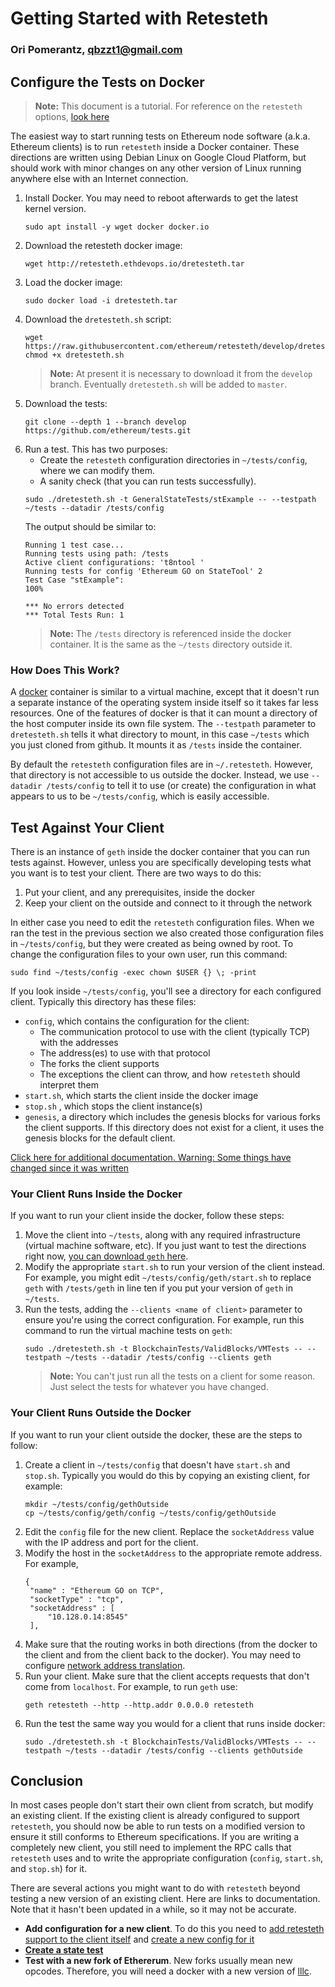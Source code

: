 # Getting Started with Retesteth

### Ori Pomerantz, qbzzt1@gmail.com

## Configure the Tests on Docker

> **Note:** This document is a tutorial. For reference on the `retesteth` options, 
> [look here](https://github.com/ethereum/retesteth/wiki/Retesteth-commands)

The easiest way to start running tests on Ethereum node software (a.k.a. Ethereum clients) is to run `retesteth` inside a Docker container. 
These directions are written using Debian Linux on Google Cloud Platform, but should work with minor changes on any other version of Linux
running anywhere else with an Internet connection.

1. Install Docker. You may need to reboot afterwards to get the latest kernel version.
   ~~~
   sudo apt install -y wget docker docker.io
   ~~~
1. Download the retesteth docker image:
   ~~~
   wget http://retesteth.ethdevops.io/dretesteth.tar
   ~~~
1. Load the docker image:
   ~~~
   sudo docker load -i dretesteth.tar 
   ~~~
1. Download the `dretesteth.sh` script:
   ~~~
   wget https://raw.githubusercontent.com/ethereum/retesteth/develop/dretesteth.sh
   chmod +x dretesteth.sh
   ~~~
   > **Note:** At present it is necessary to download it from the `develop` branch. Eventually 
   > `dretesteth.sh` will be added to `master`.
1. Download the tests:
   ~~~
   git clone --depth 1 --branch develop https://github.com/ethereum/tests.git
   ~~~
1. Run a test. This has two purposes:
   - Create the `retesteth` configuration directories in `~/tests/config`, where we can modify them.
   - A sanity check (that you can run tests successfully).
   ~~~
   sudo ./dretesteth.sh -t GeneralStateTests/stExample -- --testpath ~/tests --datadir /tests/config
   ~~~
   The output should be similar to:
   ~~~
   Running 1 test case...
   Running tests using path: /tests
   Active client configurations: 't8ntool '
   Running tests for config 'Ethereum GO on StateTool' 2
   Test Case "stExample": 
   100%

   *** No errors detected
   *** Total Tests Run: 1
   ~~~
   > **Note:** The `/tests` directory is referenced inside the docker container. It is the same as the `~/tests` directory outside it.   

### How Does This Work?

A [docker](https://www.docker.com/resources/what-container) container is similar to a virtual machine, except that it doesn't run a separate instance of
the operating system inside itself so it takes far less resources. One of the features of docker is that it can mount a directory of the host computer
inside its own file system. The `--testpath` parameter to `dretesteth.sh` tells it what directory to mount, in this case `~/tests` which you just cloned
from github. It mounts it as `/tests` inside the container.

By default the `retesteth` configuration files are in `~/.retesteth`. However, that directory is not accessible to us outside the docker. Instead, we 
use `--datadir /tests/config` to tell it to use (or create) the configuration in what appears to us to be `~/tests/config`, which is easily accessible.

## Test Against Your Client

There is an instance of `geth` inside the docker container that you can run tests
against. However, unless you are specifically developing tests what you want is to
test your client. There are two ways to do this:

1. Put your client, and any prerequisites, inside the docker
1. Keep your client on the outside and connect to it through the network

In either case you need to edit the `retesteth` configuration files. When we ran
the test in the previous section we also created those configuration files in 
`~/tests/config`, but they were created as being owned by root. To change the
configuration files to your own user, run this command:
~~~
sudo find ~/tests/config -exec chown $USER {} \; -print
~~~

If you look inside `~/tests/config`, you'll see a directory for each configured client. 
Typically this directory has these files:

- `config`, which contains the configuration for the client:
  - The communication protocol to use with the client (typically TCP) with the addresses
  - The address(es) to use with that protocol
  - The forks the client supports
  - The exceptions the client can throw, and how `retesteth` should interpret them
- `start.sh`, which starts the client inside the docker image
- `stop.sh` , which stops the client instance(s)
- `genesis`, a directory which includes the genesis blocks for various forks the client 
  supports. If this directory does not exist for a client, it uses the genesis blocks for
  the default client.
  
[Click here for additional documentation. Warning: Some things have changed 
since it was written](https://github.com/ethereum/retesteth/wiki/Add-client-configuration-to-Retesteth)
  

### Your Client Runs Inside the Docker

If you want to run your client inside the docker, follow these steps:

1. Move the client into `~/tests`, along with any required infrastructure (virtual machine software, etc). 
   If you just want to test the directions right now, [you can download `geth` here](https://geth.ethereum.org/downloads/).
1. Modify the appropriate `start.sh` to run your version of the client instead. For example, you might
   edit `~/tests/config/geth/start.sh` to replace `geth` with `/tests/geth` in line ten if you put your version of `geth`
   in `~/tests`.
1. Run the tests, adding the `--clients <name of client>` parameter to ensure you're using the correct configuration. For
   example, run this command to run the virtual machine tests on `geth`:
   ~~~
   sudo ./dretesteth.sh -t BlockchainTests/ValidBlocks/VMTests -- --testpath ~/tests --datadir /tests/config --clients geth
   ~~~
   > **Note:** You can't just run all the tests on a client for some reason. Just select the tests for whatever 
   > you have changed.


### Your Client Runs Outside the Docker

If you want to run your client outside the docker, these are the steps to follow:

1. Create a client in `~/tests/config` that doesn't have `start.sh` and `stop.sh`. Typically you would do this by copying an
   existing client, for example:
   ~~~
   mkdir ~/tests/config/gethOutside
   cp ~/tests/config/geth/config ~/tests/config/gethOutside
   ~~~
1. Edit the `config` file for the new client. Replace the `socketAddress` value with the IP address and port for the client.
1. Modify the host in the `socketAddress` to the appropriate remote address. For example,
   ~~~
   {
    "name" : "Ethereum GO on TCP",
    "socketType" : "tcp",
    "socketAddress" : [
        "10.128.0.14:8545"
    ],
    ~~~
1. Make sure that the routing works in both directions (from the docker to the client and from the client back to the docker).
   You may need to configure [network address translation](https://www.slashroot.in/linux-nat-network-address-translation-router-explained).
1. Run your client. Make sure that the client accepts requests that don't come from `localhost`. For example, to run `geth` use:
   ~~~
   geth retesteth --http --http.addr 0.0.0.0 retesteth
   ~~~
1. Run the test the same way you would for a client that runs inside docker:
   ~~~
   sudo ./dretesteth.sh -t BlockchainTests/ValidBlocks/VMTests -- --testpath ~/tests --datadir /tests/config --clients gethOutside
   ~~~

## Conclusion

In most cases people don't start their own client from scratch, but modify an existing client. If the existing client is already configured to support
`retesteth`, you should now be able to run tests on a modified version to ensure it still conforms to Ethereum specifications. If you are writing a 
completely new client, you still need to implement the RPC calls that `retesteth` uses and to write the appropriate configuration (`config`, `start.sh`, 
and `stop.sh`) for it.

There are several actions you might want to do with `retesteth` beyond testing a new version of an existing client. Here are links to documentation. Note
that it hasn't been updated in a while, so it may not be accurate.

* **Add configuration for a new client**. To do this you need to 
  [add retesteth support to the client itself](https://github.com/ethereum/retesteth/wiki/RPC-Methods)
  and [create a new config for it](https://github.com/ethereum/retesteth/wiki/Add-client-configuration-to-Retesteth)
* **[Create a state test](https://github.com/ethereum/retesteth/wiki/Creating-a-State-Test-with-retesteth)**
* **Test with a new fork of Ethererum**. New forks usually mean new opcodes. Therefore, you will need a docker with a new 
  version of [lllc](https://lll-docs.readthedocs.io/en/latest/lll_compiler.html).
